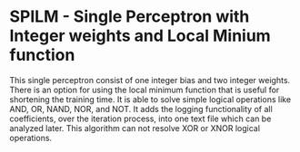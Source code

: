 # SPILM - Single Perceptron with Integer weights and Local Minium function
This single perceptron consist of one integer bias and two integer weights. There is an option for using the local minimum function that is useful for shortening the training time. It is able to solve simple logical operations like AND, OR, NAND, NOR, and NOT. It adds the logging functionality of all coefficients, over the iteration process, into one text file which can be analyzed later. This algorithm can not resolve XOR or XNOR logical operations.
